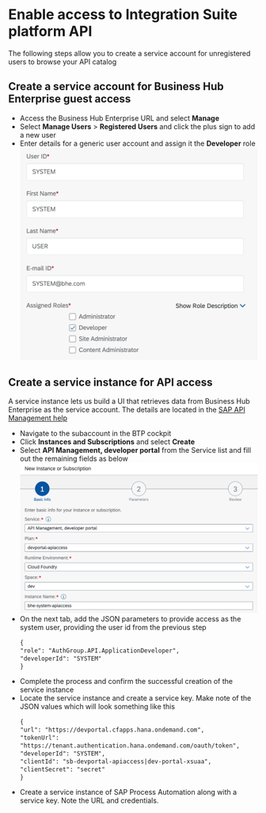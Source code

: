 # Enable access to Integration Suite platform API
The following steps allow you to create a service account for unregistered users to browse your API catalog

## Create a service account for Business Hub Enterprise guest access

  * Access the Business Hub Enterprise URL and select **Manage**
  * Select **Manage Users** > **Registered Users** and click the plus sign to add a new user
  * Enter details for a generic user account and assign it the **Developer** role
     ![System user details](img/SystemAccount.png)

## Create a service instance for API access
A service instance lets us build a UI that retrieves data from Business Hub Enterprise as the service account. The details are located in the [SAP API Management help](https://help.sap.com/docs/SAP_CLOUD_PLATFORM_API_MANAGEMENT/66d066d903c2473f81ec33acfe2ccdb4/dabee6e347f645a6805ec5b29f5d578c.html?locale=en-US)

  * Navigate to the subaccount in the BTP cockpit
  * Click **Instances and Subscriptions** and select **Create**
  * Select **API Management, developer portal** from the Service list and fill out the remaining fields as below
     ![Service instance details](img/BHE_ServiceInstance.png)
  * On the next tab, add the JSON parameters to provide access as the system user, providing the user id from the previous step
      ```
      {
      "role": "AuthGroup.API.ApplicationDeveloper",
      "developerId": "SYSTEM"
      }
      ```
  * Complete the process and confirm the successful creation of the service instance
  * Locate the service instance and create a service key. Make note of the JSON values which will look something like this
      ```
      {
      "url": "https://devportal.cfapps.hana.ondemand.com",
      "tokenUrl": "https://tenant.authentication.hana.ondemand.com/oauth/token",
      "developerId": "SYSTEM",
      "clientId": "sb-devportal-apiaccess|dev-portal-xsuaa",
      "clientSecret": "secret"
      }
      ```
  * Create a service instance of SAP Process Automation along with a service key. Note the URL and credentials.